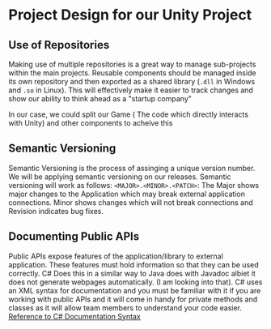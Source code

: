 # Project Design for our Unity Project

## Use of Repositories
Making use of multiple repositories is a great way to manage sub-projects within the main projects. Reusable components should be managed inside its own repository and then exported as a shared library (`.dll` in Windows and `.so` in Linux). This will effectively make it easier to track changes and show our ability to think ahead as a "startup company" 

In our case, we could split our Game ( The code which directly interacts with Unity) and other components to acheive this

## Semantic Versioning
Semantic Versioning is the process of assinging a unique version number. We will be applying semantic versioning on our releases.
Semantic versioning will work as follows:
`<MAJOR>.<MINOR>.<PATCH>`: The Major shows major changes to the Application which may break external application connections. Minor shows changes which will not break connections and Revision indicates bug fixes.

## Documenting Public APIs
Public APIs expose features of the application/library to external application. These features must hold information so that they can be used correctly. C# Does this in a similar way to Java does with Javadoc albiet it does not generate webpages automatically. (I am looking into that).
C# uses an XML syntax for documentation and you must be familiar with it if you are working with public APIs and it will come in handy for private methods and classes as it will allow team members to understand your code easier. [Reference to C# Documentation Syntax](https://docs.microsoft.com/en-us/dotnet/csharp/codedoc)


